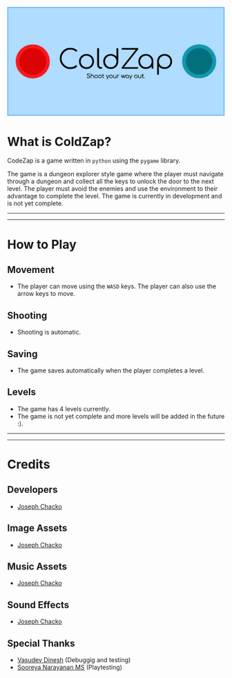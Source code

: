 ![Title Image](assets/images/TitleCard.png)

# What is ColdZap?

CodeZap is a game written in `python` using the `pygame` library.

The game is a dungeon explorer style game where the player must navigate through a dungeon and collect all
the keys to unlock the door to the next level. The player must avoid the enemies and use the environment to
their advantage to complete the level. The game is currently in development and is not yet complete.

---

---

# How to Play

## Movement

- The player can move using the `WASD` keys. The player can also use the arrow keys to move.

## Shooting

- Shooting is automatic.

## Saving

- The game saves automatically when the player completes a level.

## Levels

- The game has 4 levels currently.
- The game is not yet complete and more levels will be added in the future :).

---

---

# Credits

## Developers

- [Joseph Chacko](https://github.com/CrystallineXXII)

## Image Assets

- [Joseph Chacko](https://github.com/CrystallineXXII)

## Music Assets

- [Joseph Chacko](https://github.com/CrystallineXXII)

## Sound Effects

- [Joseph Chacko](https://github.com/CrystallineXXII)

## Special Thanks

- [Vasudev Dinesh](https://github.com/reveerb513) (Debuggig and testing)
- [Sooreya Narayanan MS](https://github.com/kraitos100) (Playtesting)
